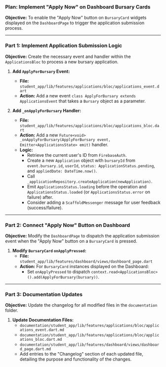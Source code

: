 ### **Plan: Implement "Apply Now" on Dashboard Bursary Cards**

**Objective:** To enable the "Apply Now" button on `BursaryCard` widgets displayed on the `DashboardPage` to trigger the application submission process.

---

### **Part 1: Implement Application Submission Logic**

**Objective:** Create the necessary event and handler within the `ApplicationsBloc` to process a new bursary application.

1.  **Add `ApplyForBursary` Event:**
    *   **File:** `student_app/lib/features/applications/bloc/applications_event.dart`
    *   **Action:** Add a new event `class ApplyForBursary extends ApplicationsEvent` that takes a `Bursary` object as a parameter.

2.  **Add `_onApplyForBursary` Handler:**
    *   **File:** `student_app/lib/features/applications/bloc/applications_bloc.dart`
    *   **Action:** Add a new `Future<void> _onApplyForBursary(ApplyForBursary event, Emitter<ApplicationsState> emit)` handler.
    *   **Logic:**
        *   Retrieve the current user's ID from `FirebaseAuth`.
        *   Create a new `Application` object with `bursaryId` from `event.bursary.id`, `userId`, `status: ApplicationStatus.pending`, and `appliedDate: DateTime.now()`.
        *   Call `_applicationRepository.createApplication(newApplication)`.
        *   Emit `ApplicationsStatus.loading` before the operation and `ApplicationsStatus.loaded` (or `ApplicationsStatus.error` on failure) after.
        *   Consider adding a `ScaffoldMessenger` message for user feedback (success/failure).

---

### **Part 2: Connect "Apply Now" Button on Dashboard**

**Objective:** Modify the `DashboardPage` to dispatch the application submission event when the "Apply Now" button on a `BursaryCard` is pressed.

1.  **Modify `BursaryCard` `onApplyPressed`:**
    *   **File:** `student_app/lib/features/dashboard/views/dashboard_page.dart`
    *   **Action:** For `BursaryCard` instances displayed on the Dashboard:
        *   Set `onApplyPressed` to dispatch `context.read<ApplicationsBloc>().add(ApplyForBursary(bursary))`.

---

### **Part 3: Documentation Updates**

**Objective:** Update the changelog for all modified files in the `documentation` folder.

1.  **Update Documentation Files:**
    *   `documentation/student_app/lib/features/applications/bloc/applications_event.dart.md`
    *   `documentation/student_app/lib/features/applications/bloc/applications_bloc.dart.md`
    *   `documentation/student_app/lib/features/dashboard/views/dashboard_page.dart.md`
    *   Add entries to the "Changelog" section of each updated file, detailing the purpose and functionality of the changes.
